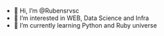 - 👋 Hi, I’m @Rubensrvsc
- 👀 I’m interested in WEB, Data Science and Infra
- 🌱 I’m currently learning Python and Ruby universe
<!---
Rubensrvsc/Rubensrvsc is a ✨ special ✨ repository because its `README.md` (this file) appears on your GitHub profile.
You can click the Preview link to take a look at your changes.
--->
